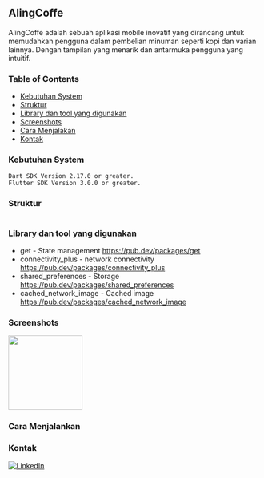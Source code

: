 ## AlingCoffe

<p>
AlingCoffe adalah sebuah aplikasi mobile inovatif yang dirancang untuk memudahkan pengguna dalam pembelian minuman seperti kopi dan varian lainnya. Dengan tampilan yang menarik dan antarmuka pengguna yang intuitif.
</p>

### Table of Contents

- [Kebutuhan System](#kebutuhan-system)
- [Struktur](#struktur)
- [Library dan tool yang digunakan](#library-dan-tool-yang-digunakan)
- [Screenshots](#screenshots)
- [Cara Menjalakan](#cara-menjalankan)
- [Kontak](#kontak)

### Kebutuhan System

```
Dart SDK Version 2.17.0 or greater.
Flutter SDK Version 3.0.0 or greater.
```

### Struktur

```

```

### Library dan tool yang digunakan

- get - State management
  https://pub.dev/packages/get
- connectivity_plus - network connectivity
  https://pub.dev/packages/connectivity_plus
- shared_preferences - Storage
  https://pub.dev/packages/shared_preferences
- cached_network_image - Cached image
  https://pub.dev/packages/cached_network_image

### Screenshots

<img src="https://github.com/eins87/flutter_app_alingcoffe/blob/main/screenshoots/demo.gif" width="148" />

### Cara Menjalankan

### Kontak

[![LinkedIn](https://img.shields.io/badge/linkedin-%230077B5.svg?style=for-the-badge&logo=linkedin&logoColor=white)](https://www.linkedin.com/in/andiwinata87/)
